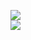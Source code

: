 [![](https://img.shields.io/badge/Made%20With-Github%20Spray-lightgrey.svg?style=for-the-badge&logo=github)](https://github.com/Annihil/github-spray#27308)  
[![](https://i.imgur.com/2DrTn0Z.gif)](https://github.com/Annihil/github-spray)